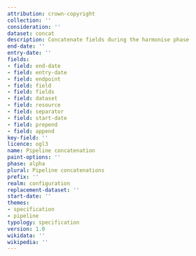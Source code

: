 ```yaml
---
attribution: crown-copyright
collection: ''
consideration: ''
dataset: concat
description: Concatenate fields during the harmonise phase
end-date: ''
entry-date: ''
fields:
- field: end-date
- field: entry-date
- field: endpoint
- field: field
- field: fields
- field: dataset
- field: resource
- field: separator
- field: start-date
- field: prepend
- field: append
key-field: ''
licence: ogl3
name: Pipeline concatenation
paint-options: ''
phase: alpha
plural: Pipeline concatenations
prefix: ''
realm: configuration
replacement-dataset: ''
start-date: ''
themes:
- specification
- pipeline
typology: specification
version: 1.0
wikidata: ''
wikipedia: ''
---
```

